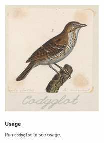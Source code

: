 # <img src="https://raw.githubusercontent.com/nlepage/codyglot/master/docs/codyglot.jpg" width="300" alt="Codyglot">



### Usage
Run `codyglot` to see usage.
